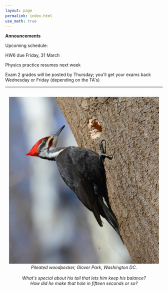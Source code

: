 ```yaml
---
layout: page 
permalink: index.html
use_math: true
---
```


**Announcements**

Upcoming schedule:

HW6 due Friday, 31 March

Physics practice resumes next week

Exam 2 grades will be posted by Thursday; you'll get your exams back Wednesday or Friday (depending on 
the TA's)

---

<br>

<center> <img src="woodpecker.jpg">
<br>
<em>Pileated woodpecker, Glover Park, Washington DC.<br><br>
What's special about his tail that lets him keep his balance?<br>
How did he make that hole in fifteen seconds or so?
</em>
</center>
